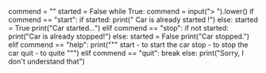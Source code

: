 commend = ""
started = False
while True:
    commend = input("> ").lower()
    if commend == "start":
       if started:
           print(" Car is already started !")
       else:
           started = True
       print("Car started...")
    elif commend == "stop":
        if not started:
            print("Car is already stopped!")
        else:
         started = False
        print("Car stopped.")
    elif commend == "help":
        print("""
start - to start the car
stop - to stop the car
quit - to quite
        """)
    elif commend == "quit":
        break
    else:
        print("Sorry, I don't understand that")
